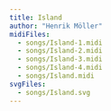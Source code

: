 ```yaml
---
title: Island
author: "Henrik Möller"
midiFiles:
  - songs/Island-1.midi
  - songs/Island-2.midi
  - songs/Island-3.midi
  - songs/Island-4.midi
  - songs/Island.midi
svgFiles:
  - songs/Island.svg
---
```

